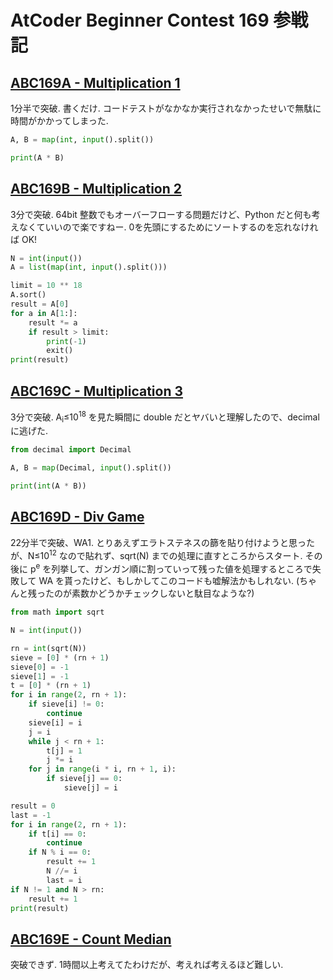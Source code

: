 # AtCoder Beginner Contest 169 参戦記

## [ABC169A - Multiplication 1](https://atcoder.jp/contests/abc169/tasks/abc169_a)

1分半で突破. 書くだけ. コードテストがなかなか実行されなかったせいで無駄に時間がかかってしまった.

```python
A, B = map(int, input().split())

print(A * B)
```

## [ABC169B - Multiplication 2](https://atcoder.jp/contests/abc169/tasks/abc169_b)

3分で突破. 64bit 整数でもオーバーフローする問題だけど、Python だと何も考えなくていいので楽ですねー. 0を先頭にするためにソートするのを忘れなければ OK!

```python
N = int(input())
A = list(map(int, input().split()))

limit = 10 ** 18
A.sort()
result = A[0]
for a in A[1:]:
    result *= a
    if result > limit:
        print(-1)
        exit()
print(result)
```

## [ABC169C - Multiplication 3](https://atcoder.jp/contests/abc169/tasks/abc169_c)

3分で突破. A<sub>i</sub>≤10<sup>18</sup> を見た瞬間に double だとヤバいと理解したので、decimal に逃げた.

```python
from decimal import Decimal

A, B = map(Decimal, input().split())

print(int(A * B))
```

## [ABC169D - Div Game](https://atcoder.jp/contests/abc169/tasks/abc169_d)

22分半で突破、WA1. とりあえずエラトステネスの篩を貼り付けようと思ったが、N≤10<sup>12</sup> なので貼れず、sqrt(N) までの処理に直すところからスタート. その後に p<sup>e</sup> を列挙して、ガンガン順に割っていって残った値を処理するところで失敗して WA を貰ったけど、もしかしてこのコードも嘘解法かもしれない. (ちゃんと残ったのが素数かどうかチェックしないと駄目なような?)

```python
from math import sqrt

N = int(input())

rn = int(sqrt(N))
sieve = [0] * (rn + 1)
sieve[0] = -1
sieve[1] = -1
t = [0] * (rn + 1)
for i in range(2, rn + 1):
    if sieve[i] != 0:
        continue
    sieve[i] = i
    j = i
    while j < rn + 1:
        t[j] = 1
        j *= i
    for j in range(i * i, rn + 1, i):
        if sieve[j] == 0:
            sieve[j] = i

result = 0
last = -1
for i in range(2, rn + 1):
    if t[i] == 0:
        continue
    if N % i == 0:
        result += 1
        N //= i
        last = i
if N != 1 and N > rn:
    result += 1
print(result)
```

## [ABC169E - Count Median](https://atcoder.jp/contests/abc169/tasks/abc169_e)

突破できず. 1時間以上考えてたわけだが、考えれば考えるほど難しい.
